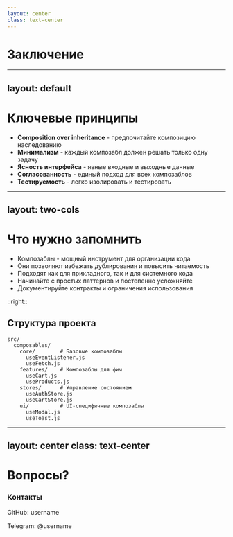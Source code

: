 ```yaml
---
layout: center
class: text-center
---
```


# Заключение

---
layout: default
---

# Ключевые принципы

- **Composition over inheritance** - предпочитайте композицию наследованию
- **Минимализм** - каждый композабл должен решать только одну задачу
- **Ясность интерфейса** - явные входные и выходные данные
- **Согласованность** - единый подход для всех композаблов
- **Тестируемость** - легко изолировать и тестировать

---
layout: two-cols
---

# Что нужно запомнить

- Композаблы - мощный инструмент для организации кода
- Они позволяют избежать дублирования и повысить читаемость
- Подходят как для прикладного, так и для системного кода
- Начинайте с простых паттернов и постепенно усложняйте
- Документируйте контракты и ограничения использования

::right::

## Структура проекта

```
src/
  composables/
    core/        # Базовые композаблы
      useEventListener.js
      useFetch.js
    features/    # Композаблы для фич
      useCart.js
      useProducts.js
    stores/      # Управление состоянием
      useAuthStore.js
      useCartStore.js
    ui/          # UI-специфичные композаблы
      useModal.js
      useToast.js
```

---
layout: center
class: text-center
---

# Вопросы?

<div class="mt-10">
  <h3>Контакты</h3>
  <p>GitHub: username</p>
  <p>Telegram: @username</p>
</div> 